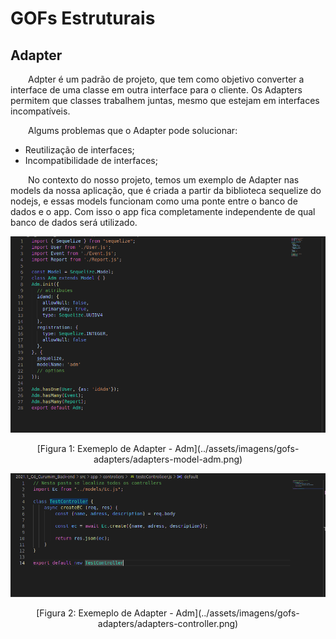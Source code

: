 # GOFs Estruturais

## Adapter

&emsp;&emsp;Adpter é um padrão de projeto, que tem como objetivo converter a interface de uma classe em outra interface para o cliente. Os Adapters permitem que classes trabalhem juntas, mesmo que estejam em interfaces incompatíveis.

&emsp;&emsp;Algums problemas que o Adapter pode solucionar:

- Reutilização de interfaces;
- Incompatibilidade de interfaces;

&emsp;&emsp;No contexto do nosso projeto, temos um exemplo de Adapter nas models da nossa aplicação, que é criada a partir da biblioteca sequelize do nodejs, e essas models funcionam como uma ponte entre o banco de dados e o app. Com isso o app fica completamente independente de qual banco de dados será utilizado.

![Exemplo de Adapter - Model Adm](../assets/imagens/gofs-adapters/adapters-model-adm.png)
<center>[Figura 1: Exemeplo de Adapter - Adm](../assets/imagens/gofs-adapters/adapters-model-adm.png)</center>

![Exemplo de Adapter - Controller Teste](../assets/imagens/gofs-adapters/adapters-controller.png)
<center>[Figura 2: Exemeplo de Adapter - Adm](../assets/imagens/gofs-adapters/adapters-controller.png)</center>

